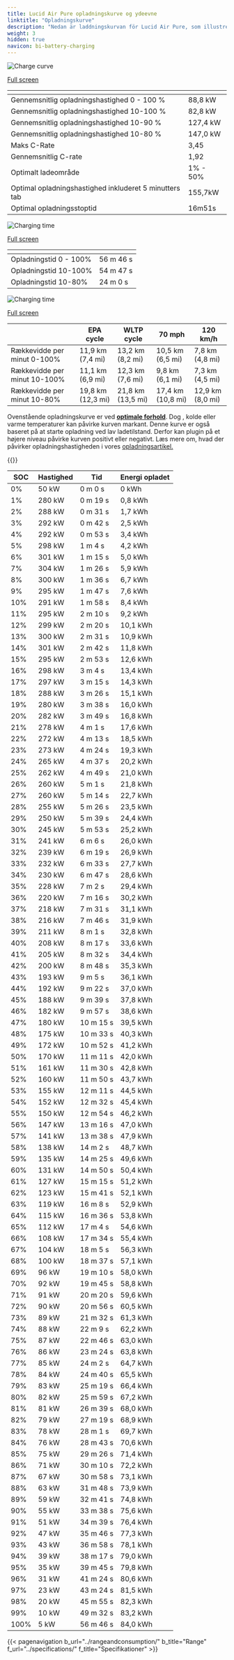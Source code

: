 ```yaml
---
title: Lucid Air Pure opladningskurve og ydeevne
linktitle: "Opladningskurve"
description: "Nedan är laddningskurvan för Lucid Air Pure, som illustrerar laddningshastigheten vid olika batterinivåer. Dessutom ger grafer för räckvidd och tid omfattande detaljer om laddningsprestanda."
weight: 3
hidden: true
navicon: bi-battery-charging
---
```

<!-- markdownlint-disable MD033 -->
<!-- markdownlint-disable MD010 -->
<img src="/images/models/lucid/air/air_pure/chargingcurve.svg" alt="Charge curve" class="img-fluid">

[Full screen](/images/models/lucid/air/air_pure/chargingcurve.svg)


<div class="table-responsive">
<table class="table table-striped border">
	<thead>
		<tr>
			<th>
			</th>
			<th>
			</th>
		</tr>
	</thead>
	<tbody>
		<tr>
			<td>
				Gennemsnitlig opladningshastighed 0 - 100 %
			</td>
			<td>
				88,8 kW
			</td>
		</tr>
		<tr>
			<td>
				Gennemsnitlig opladningshastighed 10-100 %
			</td>
			<td>
				82,8 kW
			</td>
		</tr>
		<tr>
			<td>
				Gennemsnitlig opladningshastighed 10-90 %
			</td>
			<td>
				127,4 kW
			</td>
		</tr>
		<tr>
			<td>
				Gennemsnitlig opladningshastighed 10-80 %
			</td>
			<td>
				147,0 kW
			</td>
		</tr>
		<tr>
			<td>
				Maks C-Rate
			</td>
			<td>
				3,45
			</td>
		</tr>
		<tr>
			<td>
				Gennemsnitlig C-rate
			</td>
			<td>
				1,92
			</td>
		</tr>
		<tr>
			<td>
				Optimalt ladeområde
			</td>
			<td>
				1% - 50%
			</td>
		</tr>
		<tr>
			<td>
				Optimal opladningshastighed inkluderet 5 minutters tab
			</td>
			<td>
				155,7kW
			</td>
		</tr>
		<tr>
			<td>
				Optimal opladningsstoptid
			</td>
			<td>
				16m51s
			</td>
		</tr>
	</tbody>
</table>
</div>
<img src="/images/models/lucid/air/air_pure/chargingtime.svg" alt="Charging time" class="img-fluid">

[Full screen](/images/models/lucid/air/air_pure/chargingtime.svg)
<div class="table-responsive">
<table class="table table-striped border">
	<thead>
		<tr>
			<th>
			</th>
			<th>
			</th>
		</tr>
	</thead>
	<tbody>
		<tr>
			<td>
				Opladningstid 0 - 100%
			</td>
			<td>
				 56 m 46 s
			</td>
		</tr>
		<tr>
			<td>
				Opladningstid 10-100%
			</td>
			<td>
				 54 m 47 s
			</td>
		</tr>
		<tr>
			<td>
				Opladningstid 10-80%
			</td>
			<td>
				 24 m 0 s
			</td>
		</tr>
	</tbody>
</table>
</div>
<img src="/images/models/lucid/air/air_pure/chargerangespeed.svg" alt="Charging time" class="img-fluid">

[Full screen](/images/models/lucid/air/air_pure/chargerangespeed.svg)
<div class="table-responsive">
<table class="table table-striped border">
	<thead>
		<tr>
			<th>
			</th>
			<th>
				EPA cycle
			</th>
			<th>
				WLTP cycle
			</th>
			<th>
				70 mph
			</th>
			<th>
				120 km/h
			</th>
		</tr>
	</thead>
	<tbody>
		<tr>
			<td>
				Rækkevidde per minut 0-100%
			</td>
			<td>
				11,9 km (7,4 mi)
			</td>
			<td>
				13,2 km (8,2 mi)
			</td>
			<td>
				10,5 km (6,5 mi)
			</td>
			<td>
				7,8 km (4,8 mi)
			</td>
		</tr>
		<tr>
			<td>
				Rækkevidde per minut 10-100%
			</td>
			<td>
				11,1 km (6,9 mi)
			</td>
			<td>
				12,3 km (7,6 mi)
			</td>
			<td>
				9,8 km (6,1 mi)
			</td>
			<td>
				7,3 km (4,5 mi)
			</td>
		</tr>
		<tr>
			<td>
				Rækkevidde per minut 10-80%
			</td>
			<td>
				19,8 km (12,3 mi)
			</td>
			<td>
				21,8 km (13,5 mi)
			</td>
			<td>
				17,4 km (10,8 mi)
			</td>
			<td>
				12,9 km (8,0 mi)
			</td>
		</tr>
	</tbody>
</table>
</div>


Ovenstående opladningskurve er ved **[optimale forhold](../../../../../technology/battery/charging/#temperatur)**. Dog , kolde eller varme temperaturer kan påvirke kurven markant. Denne kurve er også baseret på at starte opladning ved lav ladetilstand. Derfor kan plugin på et højere niveau påvirke kurven positivt eller negativt. Læs mere om, hvad der påvirker opladningshastigheden i vores [opladningsartikel.](../../../../../technology/battery/charging/)


{{<evkxdisplayaddarticle />}}
<div class="table-responsive">
<table class="table table-striped border">
	<thead>
		<tr>
			<th>
				SOC
			</th>
			<th>
				Hastighed
			</th>
			<th>
				Tid
			</th>
			<th>
				Energi opladet
			</th>
		</tr>
	</thead>
	<tbody>
		<tr>
			<td>
				0%
			</td>
			<td>
				50 kW
			</td>
			<td>
				 0 m 0 s
			</td>
			<td>
				0 kWh
			</td>
		</tr>
		<tr>
			<td>
				1%
			</td>
			<td>
				280 kW
			</td>
			<td>
				 0 m 19 s
			</td>
			<td>
				0,8 kWh
			</td>
		</tr>
		<tr>
			<td>
				2%
			</td>
			<td>
				288 kW
			</td>
			<td>
				 0 m 31 s
			</td>
			<td>
				1,7 kWh
			</td>
		</tr>
		<tr>
			<td>
				3%
			</td>
			<td>
				292 kW
			</td>
			<td>
				 0 m 42 s
			</td>
			<td>
				2,5 kWh
			</td>
		</tr>
		<tr>
			<td>
				4%
			</td>
			<td>
				292 kW
			</td>
			<td>
				 0 m 53 s
			</td>
			<td>
				3,4 kWh
			</td>
		</tr>
		<tr>
			<td>
				5%
			</td>
			<td>
				298 kW
			</td>
			<td>
				 1 m 4 s
			</td>
			<td>
				4,2 kWh
			</td>
		</tr>
		<tr>
			<td>
				6%
			</td>
			<td>
				301 kW
			</td>
			<td>
				 1 m 15 s
			</td>
			<td>
				5,0 kWh
			</td>
		</tr>
		<tr>
			<td>
				7%
			</td>
			<td>
				304 kW
			</td>
			<td>
				 1 m 26 s
			</td>
			<td>
				5,9 kWh
			</td>
		</tr>
		<tr>
			<td>
				8%
			</td>
			<td>
				300 kW
			</td>
			<td>
				 1 m 36 s
			</td>
			<td>
				6,7 kWh
			</td>
		</tr>
		<tr>
			<td>
				9%
			</td>
			<td>
				295 kW
			</td>
			<td>
				 1 m 47 s
			</td>
			<td>
				7,6 kWh
			</td>
		</tr>
		<tr>
			<td>
				10%
			</td>
			<td>
				291 kW
			</td>
			<td>
				 1 m 58 s
			</td>
			<td>
				8,4 kWh
			</td>
		</tr>
		<tr>
			<td>
				11%
			</td>
			<td>
				295 kW
			</td>
			<td>
				 2 m 10 s
			</td>
			<td>
				9,2 kWh
			</td>
		</tr>
		<tr>
			<td>
				12%
			</td>
			<td>
				299 kW
			</td>
			<td>
				 2 m 20 s
			</td>
			<td>
				10,1 kWh
			</td>
		</tr>
		<tr>
			<td>
				13%
			</td>
			<td>
				300 kW
			</td>
			<td>
				 2 m 31 s
			</td>
			<td>
				10,9 kWh
			</td>
		</tr>
		<tr>
			<td>
				14%
			</td>
			<td>
				301 kW
			</td>
			<td>
				 2 m 42 s
			</td>
			<td>
				11,8 kWh
			</td>
		</tr>
		<tr>
			<td>
				15%
			</td>
			<td>
				295 kW
			</td>
			<td>
				 2 m 53 s
			</td>
			<td>
				12,6 kWh
			</td>
		</tr>
		<tr>
			<td>
				16%
			</td>
			<td>
				298 kW
			</td>
			<td>
				 3 m 4 s
			</td>
			<td>
				13,4 kWh
			</td>
		</tr>
		<tr>
			<td>
				17%
			</td>
			<td>
				297 kW
			</td>
			<td>
				 3 m 15 s
			</td>
			<td>
				14,3 kWh
			</td>
		</tr>
		<tr>
			<td>
				18%
			</td>
			<td>
				288 kW
			</td>
			<td>
				 3 m 26 s
			</td>
			<td>
				15,1 kWh
			</td>
		</tr>
		<tr>
			<td>
				19%
			</td>
			<td>
				280 kW
			</td>
			<td>
				 3 m 38 s
			</td>
			<td>
				16,0 kWh
			</td>
		</tr>
		<tr>
			<td>
				20%
			</td>
			<td>
				282 kW
			</td>
			<td>
				 3 m 49 s
			</td>
			<td>
				16,8 kWh
			</td>
		</tr>
		<tr>
			<td>
				21%
			</td>
			<td>
				278 kW
			</td>
			<td>
				 4 m 1 s
			</td>
			<td>
				17,6 kWh
			</td>
		</tr>
		<tr>
			<td>
				22%
			</td>
			<td>
				272 kW
			</td>
			<td>
				 4 m 13 s
			</td>
			<td>
				18,5 kWh
			</td>
		</tr>
		<tr>
			<td>
				23%
			</td>
			<td>
				273 kW
			</td>
			<td>
				 4 m 24 s
			</td>
			<td>
				19,3 kWh
			</td>
		</tr>
		<tr>
			<td>
				24%
			</td>
			<td>
				265 kW
			</td>
			<td>
				 4 m 37 s
			</td>
			<td>
				20,2 kWh
			</td>
		</tr>
		<tr>
			<td>
				25%
			</td>
			<td>
				262 kW
			</td>
			<td>
				 4 m 49 s
			</td>
			<td>
				21,0 kWh
			</td>
		</tr>
		<tr>
			<td>
				26%
			</td>
			<td>
				260 kW
			</td>
			<td>
				 5 m 1 s
			</td>
			<td>
				21,8 kWh
			</td>
		</tr>
		<tr>
			<td>
				27%
			</td>
			<td>
				260 kW
			</td>
			<td>
				 5 m 14 s
			</td>
			<td>
				22,7 kWh
			</td>
		</tr>
		<tr>
			<td>
				28%
			</td>
			<td>
				255 kW
			</td>
			<td>
				 5 m 26 s
			</td>
			<td>
				23,5 kWh
			</td>
		</tr>
		<tr>
			<td>
				29%
			</td>
			<td>
				250 kW
			</td>
			<td>
				 5 m 39 s
			</td>
			<td>
				24,4 kWh
			</td>
		</tr>
		<tr>
			<td>
				30%
			</td>
			<td>
				245 kW
			</td>
			<td>
				 5 m 53 s
			</td>
			<td>
				25,2 kWh
			</td>
		</tr>
		<tr>
			<td>
				31%
			</td>
			<td>
				241 kW
			</td>
			<td>
				 6 m 6 s
			</td>
			<td>
				26,0 kWh
			</td>
		</tr>
		<tr>
			<td>
				32%
			</td>
			<td>
				239 kW
			</td>
			<td>
				 6 m 19 s
			</td>
			<td>
				26,9 kWh
			</td>
		</tr>
		<tr>
			<td>
				33%
			</td>
			<td>
				232 kW
			</td>
			<td>
				 6 m 33 s
			</td>
			<td>
				27,7 kWh
			</td>
		</tr>
		<tr>
			<td>
				34%
			</td>
			<td>
				230 kW
			</td>
			<td>
				 6 m 47 s
			</td>
			<td>
				28,6 kWh
			</td>
		</tr>
		<tr>
			<td>
				35%
			</td>
			<td>
				228 kW
			</td>
			<td>
				 7 m 2 s
			</td>
			<td>
				29,4 kWh
			</td>
		</tr>
		<tr>
			<td>
				36%
			</td>
			<td>
				220 kW
			</td>
			<td>
				 7 m 16 s
			</td>
			<td>
				30,2 kWh
			</td>
		</tr>
		<tr>
			<td>
				37%
			</td>
			<td>
				218 kW
			</td>
			<td>
				 7 m 31 s
			</td>
			<td>
				31,1 kWh
			</td>
		</tr>
		<tr>
			<td>
				38%
			</td>
			<td>
				216 kW
			</td>
			<td>
				 7 m 46 s
			</td>
			<td>
				31,9 kWh
			</td>
		</tr>
		<tr>
			<td>
				39%
			</td>
			<td>
				211 kW
			</td>
			<td>
				 8 m 1 s
			</td>
			<td>
				32,8 kWh
			</td>
		</tr>
		<tr>
			<td>
				40%
			</td>
			<td>
				208 kW
			</td>
			<td>
				 8 m 17 s
			</td>
			<td>
				33,6 kWh
			</td>
		</tr>
		<tr>
			<td>
				41%
			</td>
			<td>
				205 kW
			</td>
			<td>
				 8 m 32 s
			</td>
			<td>
				34,4 kWh
			</td>
		</tr>
		<tr>
			<td>
				42%
			</td>
			<td>
				200 kW
			</td>
			<td>
				 8 m 48 s
			</td>
			<td>
				35,3 kWh
			</td>
		</tr>
		<tr>
			<td>
				43%
			</td>
			<td>
				193 kW
			</td>
			<td>
				 9 m 5 s
			</td>
			<td>
				36,1 kWh
			</td>
		</tr>
		<tr>
			<td>
				44%
			</td>
			<td>
				192 kW
			</td>
			<td>
				 9 m 22 s
			</td>
			<td>
				37,0 kWh
			</td>
		</tr>
		<tr>
			<td>
				45%
			</td>
			<td>
				188 kW
			</td>
			<td>
				 9 m 39 s
			</td>
			<td>
				37,8 kWh
			</td>
		</tr>
		<tr>
			<td>
				46%
			</td>
			<td>
				182 kW
			</td>
			<td>
				 9 m 57 s
			</td>
			<td>
				38,6 kWh
			</td>
		</tr>
		<tr>
			<td>
				47%
			</td>
			<td>
				180 kW
			</td>
			<td>
				 10 m 15 s
			</td>
			<td>
				39,5 kWh
			</td>
		</tr>
		<tr>
			<td>
				48%
			</td>
			<td>
				175 kW
			</td>
			<td>
				 10 m 33 s
			</td>
			<td>
				40,3 kWh
			</td>
		</tr>
		<tr>
			<td>
				49%
			</td>
			<td>
				172 kW
			</td>
			<td>
				 10 m 52 s
			</td>
			<td>
				41,2 kWh
			</td>
		</tr>
		<tr>
			<td>
				50%
			</td>
			<td>
				170 kW
			</td>
			<td>
				 11 m 11 s
			</td>
			<td>
				42,0 kWh
			</td>
		</tr>
		<tr>
			<td>
				51%
			</td>
			<td>
				161 kW
			</td>
			<td>
				 11 m 30 s
			</td>
			<td>
				42,8 kWh
			</td>
		</tr>
		<tr>
			<td>
				52%
			</td>
			<td>
				160 kW
			</td>
			<td>
				 11 m 50 s
			</td>
			<td>
				43,7 kWh
			</td>
		</tr>
		<tr>
			<td>
				53%
			</td>
			<td>
				155 kW
			</td>
			<td>
				 12 m 11 s
			</td>
			<td>
				44,5 kWh
			</td>
		</tr>
		<tr>
			<td>
				54%
			</td>
			<td>
				152 kW
			</td>
			<td>
				 12 m 32 s
			</td>
			<td>
				45,4 kWh
			</td>
		</tr>
		<tr>
			<td>
				55%
			</td>
			<td>
				150 kW
			</td>
			<td>
				 12 m 54 s
			</td>
			<td>
				46,2 kWh
			</td>
		</tr>
		<tr>
			<td>
				56%
			</td>
			<td>
				147 kW
			</td>
			<td>
				 13 m 16 s
			</td>
			<td>
				47,0 kWh
			</td>
		</tr>
		<tr>
			<td>
				57%
			</td>
			<td>
				141 kW
			</td>
			<td>
				 13 m 38 s
			</td>
			<td>
				47,9 kWh
			</td>
		</tr>
		<tr>
			<td>
				58%
			</td>
			<td>
				138 kW
			</td>
			<td>
				 14 m 2 s
			</td>
			<td>
				48,7 kWh
			</td>
		</tr>
		<tr>
			<td>
				59%
			</td>
			<td>
				135 kW
			</td>
			<td>
				 14 m 25 s
			</td>
			<td>
				49,6 kWh
			</td>
		</tr>
		<tr>
			<td>
				60%
			</td>
			<td>
				131 kW
			</td>
			<td>
				 14 m 50 s
			</td>
			<td>
				50,4 kWh
			</td>
		</tr>
		<tr>
			<td>
				61%
			</td>
			<td>
				127 kW
			</td>
			<td>
				 15 m 15 s
			</td>
			<td>
				51,2 kWh
			</td>
		</tr>
		<tr>
			<td>
				62%
			</td>
			<td>
				123 kW
			</td>
			<td>
				 15 m 41 s
			</td>
			<td>
				52,1 kWh
			</td>
		</tr>
		<tr>
			<td>
				63%
			</td>
			<td>
				119 kW
			</td>
			<td>
				 16 m 8 s
			</td>
			<td>
				52,9 kWh
			</td>
		</tr>
		<tr>
			<td>
				64%
			</td>
			<td>
				115 kW
			</td>
			<td>
				 16 m 36 s
			</td>
			<td>
				53,8 kWh
			</td>
		</tr>
		<tr>
			<td>
				65%
			</td>
			<td>
				112 kW
			</td>
			<td>
				 17 m 4 s
			</td>
			<td>
				54,6 kWh
			</td>
		</tr>
		<tr>
			<td>
				66%
			</td>
			<td>
				108 kW
			</td>
			<td>
				 17 m 34 s
			</td>
			<td>
				55,4 kWh
			</td>
		</tr>
		<tr>
			<td>
				67%
			</td>
			<td>
				104 kW
			</td>
			<td>
				 18 m 5 s
			</td>
			<td>
				56,3 kWh
			</td>
		</tr>
		<tr>
			<td>
				68%
			</td>
			<td>
				100 kW
			</td>
			<td>
				 18 m 37 s
			</td>
			<td>
				57,1 kWh
			</td>
		</tr>
		<tr>
			<td>
				69%
			</td>
			<td>
				96 kW
			</td>
			<td>
				 19 m 10 s
			</td>
			<td>
				58,0 kWh
			</td>
		</tr>
		<tr>
			<td>
				70%
			</td>
			<td>
				92 kW
			</td>
			<td>
				 19 m 45 s
			</td>
			<td>
				58,8 kWh
			</td>
		</tr>
		<tr>
			<td>
				71%
			</td>
			<td>
				91 kW
			</td>
			<td>
				 20 m 20 s
			</td>
			<td>
				59,6 kWh
			</td>
		</tr>
		<tr>
			<td>
				72%
			</td>
			<td>
				90 kW
			</td>
			<td>
				 20 m 56 s
			</td>
			<td>
				60,5 kWh
			</td>
		</tr>
		<tr>
			<td>
				73%
			</td>
			<td>
				89 kW
			</td>
			<td>
				 21 m 32 s
			</td>
			<td>
				61,3 kWh
			</td>
		</tr>
		<tr>
			<td>
				74%
			</td>
			<td>
				88 kW
			</td>
			<td>
				 22 m 9 s
			</td>
			<td>
				62,2 kWh
			</td>
		</tr>
		<tr>
			<td>
				75%
			</td>
			<td>
				87 kW
			</td>
			<td>
				 22 m 46 s
			</td>
			<td>
				63,0 kWh
			</td>
		</tr>
		<tr>
			<td>
				76%
			</td>
			<td>
				86 kW
			</td>
			<td>
				 23 m 24 s
			</td>
			<td>
				63,8 kWh
			</td>
		</tr>
		<tr>
			<td>
				77%
			</td>
			<td>
				85 kW
			</td>
			<td>
				 24 m 2 s
			</td>
			<td>
				64,7 kWh
			</td>
		</tr>
		<tr>
			<td>
				78%
			</td>
			<td>
				84 kW
			</td>
			<td>
				 24 m 40 s
			</td>
			<td>
				65,5 kWh
			</td>
		</tr>
		<tr>
			<td>
				79%
			</td>
			<td>
				83 kW
			</td>
			<td>
				 25 m 19 s
			</td>
			<td>
				66,4 kWh
			</td>
		</tr>
		<tr>
			<td>
				80%
			</td>
			<td>
				82 kW
			</td>
			<td>
				 25 m 59 s
			</td>
			<td>
				67,2 kWh
			</td>
		</tr>
		<tr>
			<td>
				81%
			</td>
			<td>
				81 kW
			</td>
			<td>
				 26 m 39 s
			</td>
			<td>
				68,0 kWh
			</td>
		</tr>
		<tr>
			<td>
				82%
			</td>
			<td>
				79 kW
			</td>
			<td>
				 27 m 19 s
			</td>
			<td>
				68,9 kWh
			</td>
		</tr>
		<tr>
			<td>
				83%
			</td>
			<td>
				78 kW
			</td>
			<td>
				 28 m 1 s
			</td>
			<td>
				69,7 kWh
			</td>
		</tr>
		<tr>
			<td>
				84%
			</td>
			<td>
				76 kW
			</td>
			<td>
				 28 m 43 s
			</td>
			<td>
				70,6 kWh
			</td>
		</tr>
		<tr>
			<td>
				85%
			</td>
			<td>
				75 kW
			</td>
			<td>
				 29 m 26 s
			</td>
			<td>
				71,4 kWh
			</td>
		</tr>
		<tr>
			<td>
				86%
			</td>
			<td>
				71 kW
			</td>
			<td>
				 30 m 10 s
			</td>
			<td>
				72,2 kWh
			</td>
		</tr>
		<tr>
			<td>
				87%
			</td>
			<td>
				67 kW
			</td>
			<td>
				 30 m 58 s
			</td>
			<td>
				73,1 kWh
			</td>
		</tr>
		<tr>
			<td>
				88%
			</td>
			<td>
				63 kW
			</td>
			<td>
				 31 m 48 s
			</td>
			<td>
				73,9 kWh
			</td>
		</tr>
		<tr>
			<td>
				89%
			</td>
			<td>
				59 kW
			</td>
			<td>
				 32 m 41 s
			</td>
			<td>
				74,8 kWh
			</td>
		</tr>
		<tr>
			<td>
				90%
			</td>
			<td>
				55 kW
			</td>
			<td>
				 33 m 38 s
			</td>
			<td>
				75,6 kWh
			</td>
		</tr>
		<tr>
			<td>
				91%
			</td>
			<td>
				51 kW
			</td>
			<td>
				 34 m 39 s
			</td>
			<td>
				76,4 kWh
			</td>
		</tr>
		<tr>
			<td>
				92%
			</td>
			<td>
				47 kW
			</td>
			<td>
				 35 m 46 s
			</td>
			<td>
				77,3 kWh
			</td>
		</tr>
		<tr>
			<td>
				93%
			</td>
			<td>
				43 kW
			</td>
			<td>
				 36 m 58 s
			</td>
			<td>
				78,1 kWh
			</td>
		</tr>
		<tr>
			<td>
				94%
			</td>
			<td>
				39 kW
			</td>
			<td>
				 38 m 17 s
			</td>
			<td>
				79,0 kWh
			</td>
		</tr>
		<tr>
			<td>
				95%
			</td>
			<td>
				35 kW
			</td>
			<td>
				 39 m 45 s
			</td>
			<td>
				79,8 kWh
			</td>
		</tr>
		<tr>
			<td>
				96%
			</td>
			<td>
				31 kW
			</td>
			<td>
				 41 m 24 s
			</td>
			<td>
				80,6 kWh
			</td>
		</tr>
		<tr>
			<td>
				97%
			</td>
			<td>
				23 kW
			</td>
			<td>
				 43 m 24 s
			</td>
			<td>
				81,5 kWh
			</td>
		</tr>
		<tr>
			<td>
				98%
			</td>
			<td>
				20 kW
			</td>
			<td>
				 45 m 55 s
			</td>
			<td>
				82,3 kWh
			</td>
		</tr>
		<tr>
			<td>
				99%
			</td>
			<td>
				10 kW
			</td>
			<td>
				 49 m 32 s
			</td>
			<td>
				83,2 kWh
			</td>
		</tr>
		<tr>
			<td>
				100%
			</td>
			<td>
				5 kW
			</td>
			<td>
				 56 m 46 s
			</td>
			<td>
				84,0 kWh
			</td>
		</tr>
	</tbody>
</table>
</div>


{{< pagenavigation b_url="../rangeandconsumption/" b_title="Range" f_url="../specifications/" f_title="Specifikationer" >}}
